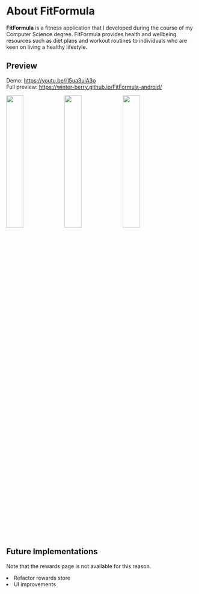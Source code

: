 # About FitFormula
<b>FitFormula</b> is a fitness application that I developed during the course of my Computer Science degree. FitFormula provides health and wellbeing resources such as diet plans and workout routines to individuals who are keen on living a healthy lifestyle.

## Preview
Demo: <a href="https://youtu.be/rI5ua3uiA3o">https://youtu.be/rI5ua3uiA3o</a> <br> 
Full preview: <a href="https://winter-berry.github.io/FitFormula-android/">https://winter-berry.github.io/FitFormula-android/</a>

<p float="left">
  <img src="https://winter-berry.github.io/FitFormula-android/Images/3.png" width="30%" height="30%">
    <img src="https://winter-berry.github.io/FitFormula-android/Images/9.png" width="30%" height="30%">
  <img src="https://winter-berry.github.io/FitFormula-android/Images/7.png" width="30%" height="30%">
</p>

## Future Implementations
Note that the rewards page is not available for this reason.
<li>Refactor rewards store</li>
<li>UI improvements</li>
